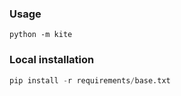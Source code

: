### Usage

```
python -m kite
```

### Local installation

```python
pip install -r requirements/base.txt
```
